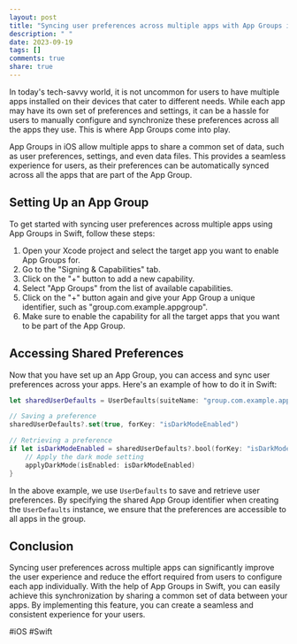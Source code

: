 ```yaml
---
layout: post
title: "Syncing user preferences across multiple apps with App Groups in Swift"
description: " "
date: 2023-09-19
tags: []
comments: true
share: true
---
```


In today's tech-savvy world, it is not uncommon for users to have multiple apps installed on their devices that cater to different needs. While each app may have its own set of preferences and settings, it can be a hassle for users to manually configure and synchronize these preferences across all the apps they use. This is where App Groups come into play.

App Groups in iOS allow multiple apps to share a common set of data, such as user preferences, settings, and even data files. This provides a seamless experience for users, as their preferences can be automatically synced across all the apps that are part of the App Group.

## Setting Up an App Group

To get started with syncing user preferences across multiple apps using App Groups in Swift, follow these steps:

1. Open your Xcode project and select the target app you want to enable App Groups for.
2. Go to the "Signing & Capabilities" tab.
3. Click on the "+" button to add a new capability.
4. Select "App Groups" from the list of available capabilities.
5. Click on the "+" button again and give your App Group a unique identifier, such as "group.com.example.appgroup".
6. Make sure to enable the capability for all the target apps that you want to be part of the App Group.

## Accessing Shared Preferences

Now that you have set up an App Group, you can access and sync user preferences across your apps. Here's an example of how to do it in Swift:

```swift
let sharedUserDefaults = UserDefaults(suiteName: "group.com.example.appgroup")

// Saving a preference
sharedUserDefaults?.set(true, forKey: "isDarkModeEnabled")

// Retrieving a preference
if let isDarkModeEnabled = sharedUserDefaults?.bool(forKey: "isDarkModeEnabled") {
    // Apply the dark mode setting
    applyDarkMode(isEnabled: isDarkModeEnabled)
}
```

In the above example, we use `UserDefaults` to save and retrieve user preferences. By specifying the shared App Group identifier when creating the `UserDefaults` instance, we ensure that the preferences are accessible to all apps in the group.

## Conclusion

Syncing user preferences across multiple apps can significantly improve the user experience and reduce the effort required from users to configure each app individually. With the help of App Groups in Swift, you can easily achieve this synchronization by sharing a common set of data between your apps. By implementing this feature, you can create a seamless and consistent experience for your users.

#iOS #Swift